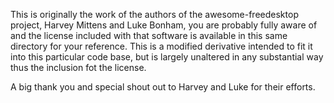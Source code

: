 This is originally the work of the authors of the awesome-freedesktop project, Harvey Mittens and Luke Bonham, you are probably fully aware of and the license included with that software is available in this same directory for your reference. This is a modified derivative intended to fit it into this particular code base, but is largely unaltered in any substantial way thus the inclusion fot the license. 

A big thank you and special shout out to Harvey and Luke for their efforts. 